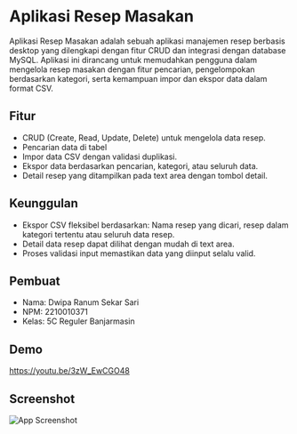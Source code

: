 
# Aplikasi Resep Masakan

Aplikasi Resep Masakan adalah sebuah aplikasi manajemen resep berbasis desktop yang dilengkapi dengan fitur CRUD dan integrasi dengan database MySQL. Aplikasi ini dirancang untuk memudahkan pengguna dalam mengelola resep masakan dengan fitur pencarian, pengelompokan berdasarkan kategori, serta kemampuan impor dan ekspor data dalam format CSV.

## Fitur

- CRUD (Create, Read, Update, Delete) untuk mengelola data resep.
- Pencarian data di tabel 
- Impor data CSV dengan validasi duplikasi.
- Ekspor data berdasarkan pencarian, kategori, atau seluruh data.
- Detail resep yang ditampilkan pada text area dengan tombol detail.

## Keunggulan

- Ekspor CSV fleksibel berdasarkan: Nama resep yang dicari, resep dalam kategori tertentu atau seluruh data resep.
- Detail data resep dapat dilihat dengan mudah di text area.
- Proses validasi input memastikan data yang diinput selalu valid.

## Pembuat

- Nama: Dwipa Ranum Sekar Sari
- NPM: 2210010371
- Kelas: 5C Reguler Banjarmasin

## Demo

https://youtu.be/3zW_EwCGO48

## Screenshot

![App Screenshot](https://github.com/ranoem/DwipaRanumSekarSari-2210010371-UTS/blob/main/img/tampilan.png)
